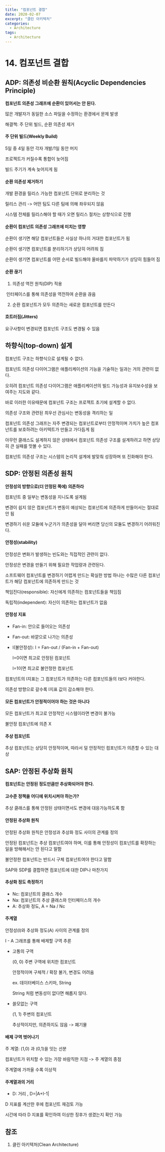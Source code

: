 ```yaml
---
title: "컴포넌트 결합"
date: 2020-02-07
excerpt: "클린 아키텍처"
categories:
  - Architecture
tags:
  - Architecture
---
```


# 14. 컴포넌트 결합

## ADP: 의존성 비순환 원칙(Acyclic Dependencies Principle)

**컴포넌트 의존성 그래프에 순환이 있어서는 안 된다.**

많은 개발자가 동일한 소스 파일을 수정하는 환경에서 문제 발생

해결책: 주 단위 빌드, 순환 의존성 제거

#### 주 단위 빌드(Weekly Build)

5일 중 4일 동안 각자 개발/1일 동안 머지

프로젝트가 커질수록 통합이 늦어짐

빌드 주기가 계속 늦어지게 됨

#### 순환 의존성 제거하기

개발 환경을 릴리스 가능한 컴포넌트 단위로 분리하는 것

릴리스 관리 -> 어떤 팀도 다른 팀에 의해 좌우되지 않음

시스템 전체를 릴리스해야 할 때가 오면 릴리스 절차는 상향식으로 진행

#### 순환이 컴포넌트 의존성 그래프에 미치는 영향

순환이 생기면 해당 컴포넌트들은 사실상 하나의 거대한 컴포넌트가 됨

순환이 생기면 컴포넌트를 분리하기가 상당히 어려워 짐

순환이 생기면 컴포넌트를 어떤 순서로 빌드해야 올바를지 파악하기가 상당히 힘들어 짐

#### 순환 끊기

1. 의존성 역전 원칙(DIP) 적용

​		인터페이스를 통해 의존성을 역전하여 순환을 끊음

2. 순환 컴포넌트가 모두 의존하는 새로운 컴포넌트를 만든다

#### 흐트러짐(Jitters)

요구사항이 변경되면 컴포넌트 구조도 변경될 수 있음

## 하향식(top-down) 설계

컴포넌트 구조는 하향식으로 설계될 수 없다.

컴포넌트 의존성 다이어그램은 애플리케이션의 기능을 기술하는 일과는 거의 관련이 없다.

오히려 컴포넌트 의존성 다이어그램은 애플리케이션의 빌드 가능성과 유지보수성을 보여주는 지도와 같다.

바로 이러한 이유때문에 컴포넌트 구조는 프로젝트 초기에 설계할 수 없다.



의존성 구조와 관련된 최우선 관심사는 변동성을 격리하는 일

컴포넌트 의존성 그래프는 자주 변경되는 컴포넌트로부터 안정적이며 가치가 높은 컴포넌트를 보호하려는 아키텍트가 만들고 가다듬게 됨



아무런 클래스도 설계하지 않은 상태에서 컴포넌트 의존성 구조를 설계하려고 하면 상당히 큰 실패를 맛볼 수 있다.

컴포넌트 의존성 구조는 시스템의 논리적 설계에 발맞춰 성장하며 또 진화해야 한다.

## SDP: 안정된 의존성 원칙

**안정성의 방향으로(더 안정된 쪽에) 의존하라**



컴포넌트 중 일부는 변동성을 지니도록 설계됨

변경이 쉽지 않은 컴포넌트가 변동이 예상되는 컴포넌트에 의존하게 만들어서는 절대로 안 됨

변경하기 쉬운 모듈에 누군가가 의존성을 달아 버리면 당신의 모듈도 변경하기 어려워진다.

#### 안정성(stability)

안정성은 변화가 발생하는 빈도와는 직접적인 관련이 없다.

안정성은 변경을 만들기 위해 필요한 작업량과 관련된다.

소프트웨어 컴포넌트를 변경하기 어렵게 만드는 확실한 방법 하나는 수많은 다른 컴포넌트가 해당 컴포넌트에 의존하게 만드는 것

책임진다(responsible): 자신에게 의존하는 컴포넌트들을 책임짐

독립적(independent): 자신이 의존하는 컴포넌트가 없음

#### 안정성 지표

- Fan-in: 안으로 들어오는 의존성

- Fan-out: 바깥으로 나가는 의존성

- I(불안정성): I = Fan-out / (Fan-in + Fan-out)

  I=0이면 최고로 안정된 컴포넌트

  I=1이면 최고로 불안정한 컴포넌트



컴포넌트의 I지표는 그 컴포넌트가 의존하는 다른 컴포넌트들의 I보다 커야한다.

의존성 방향으로 갈수록 I지표 값이 감소해야 한다.

#### 모든 컴포넌트가 안정적이어야 하는 것은 아니다

모든 컴포넌트가 최고로 안정적인 시스템이라면 변경이 불가능

불안정 컴포넌트에 의존 X

#### 추상 컴포넌트

추상 컴포넌트는 상당히 안정적이며, 따라서 덜 안정적인 컴포넌트가 의존할 수 있는 대상

## SAP: 안정된 추상화 원칙

**컴포넌트는 안정된 정도만큼만 추상화되어야 한다.**

#### 고수준 정책을 어디에 위치시켜야 하는가?

추상 클래스를 통해 안정된 상태이면서도 변경에 대응가능하도록 함

#### 안정된 추상화 원칙

안정된 추상화 원칙은 안정성과 추상화 정도 사이의 관계를 정의

안정된 컴포넌트는 추상 컴포넌트여야 하며, 이를 통해 안정성이 컴포넌트를 확장하는 일을 방해해서는 안 된다고 말함

불안정한 컴포넌트는 반드시 구체 컴포넌트여야 한다고 말함

SAP와 SDP를 결합하면 컴포넌트에 대한 DIP나 마찬가지

#### 추상화 정도 측정하기

- Nc: 컴포넌트의 클래스 개수
- Na: 컴포넌트의 추상 클래스와 인터페이스의 개수
- A: 추상화 정도, A = Na / Nc

#### 주계열

안정성(I)와 추상화 정도(A) 사이의 관계를 정의

I - A 그래프를 통해 배제할 구역 추론

- 고통의 구역

  (0, 0) 주변 구역에 위치한 컴포넌트

  안정적이며 구체적 / 확장 불가, 변경도 어려움

  ex. 데이터베이스 스키마, String

  String 처럼 변동성이 없다면 해롭지 않다.

- 쓸모없는 구역

  (1, 1) 주변의 컴포넌트

  추상적이지만, 의존하지도 않음 -> 폐기물

#### 배제 구역 벗어나기

주 계열: (1,0) 과 (0,1)을 잇는 선분

컴포넌트가 위치할 수 있는 가장 바람직한 지점 -> 주 계열의 종점

주계열에 가까울 수록 이상적

#### 주계열과의 거리

- D: 거리 , D=\|A+I-1\|

D 지표를 계산한 후에 컴포넌트 재검토 가능

시간에 따라 D 지표를 확인하여 이상한 징후가 생겼는지 확인 가능

## 참조

1. 클린 아키텍처(Clean Architecture)

